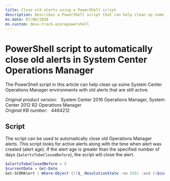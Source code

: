 ```yaml
---
title: Close old alerts using a PowerShell script
description: Describes a PowerShell script that can help clean up some Operations Manager environments with old alerts that are still active.
ms.date: 07/06/2020
ms.custom: devx-track-azurepowershell
---
```

# PowerShell script to automatically close old alerts in System Center Operations Manager

The PowerShell script in this article can help clean up some System Center Operations Manager environments with old alerts that are still active.

_Original product version:_ &nbsp; System Center 2016 Operations Manager, System Center 2012 R2 Operations Manager  
_Original KB number:_ &nbsp; 4464212

## Script

The script can be used to automatically close old Operations Manager alerts. This script looks for active alerts along with the time when alert was created (alert age). If the alert age is greater than the specified number of days (`$alertsTobeClosedBefore`), the script will close the alert.

```powershell
$alertsTobeClosedBefore = 5
$currentDate = Get-Date
Get-SCOMAlert | Where-Object {(($_.ResolutionState -ne 255) -and (($currentDate - $_.TimeRaised).TotalDays -ge $alertsTobeClosedBefore))} |Resolve-SCOMAlert
```
